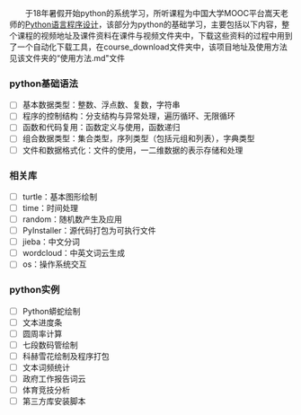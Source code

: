 　　于18年暑假开始python的系统学习，所听课程为中国大学MOOC平台嵩天老师的[Python语言程序设计](https://www.icourse163.org/course/BIT-268001)，该部分为python的基础学习，主要包括以下内容，整个课程的视频地址及课件资料在课件与视频文件夹中，下载这些资料的过程中用到了一个自动化下载工具，在course_download文件夹中，该项目地址及使用方法见该文件夹的“使用方法.md"文件

### python基础语法

- [ ] 基本数据类型：整数、浮点数、复数，字符串
- [ ] 程序的控制结构：分支结构与异常处理，遍历循环、无限循环
- [ ] 函数和代码复用：函数定义与使用，函数递归
- [ ] 组合数据类型：集合类型，序列类型（包括元组和列表），字典类型
- [ ] 文件和数据格式化：文件的使用，一二维数据的表示存储和处理

### 相关库

- [ ] turtle：基本图形绘制
- [ ] time：时间处理
- [ ] random：随机数产生及应用
- [ ] PyInstaller：源代码打包为可执行文件
- [ ] jieba：中文分词
- [ ] wordcloud：中英文词云生成
- [ ] os：操作系统交互

### python实例

- [ ] Python蟒蛇绘制
- [ ] 文本进度条
- [ ] 圆周率计算
- [ ] 七段数码管绘制
- [ ] 科赫雪花绘制及程序打包
- [ ] 文本词频统计
- [ ] 政府工作报告词云
- [ ] 体育竞技分析
- [ ] 第三方库安装脚本

